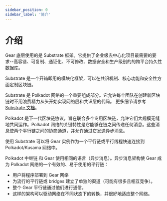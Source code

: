 ```yaml
---
sidebar_position: 0
sidebar_label: '简介'
---
```


# 介绍

Gear 底层使用的是 Substrate 框架。它提供了企业级去中心化项目最需要的要求--高容错、可复制、通证化、不可修改、数据安全和生产级别的的跨平台持久性数据库。

Substrate 是一个开箱即用的模块化框架，可以在共识机制、核心功能和安全性方面定制区块链。

Substrate 是 Polkadot 网络的一个重要组成部分。它允许每个团队在创建新区块链时不用浪费精力从头开始实现网络层和共识层的代码。
更多细节请参考[Substrate 文档](https://substrate.dev/docs/en/)。

Polkadot 是下一代区块链协议，旨在联合多个专用区块链，允许它们大规模无缝地共同运作。Polkadot 网络的关键特性是它能够在链之间传递任何消息。这些消息使两个平行链之间的协商通道，并允许通过它发送异步消息。

使用 Substrate 可以将 Gear 实例作为一个平行链或平行线程快速连接到 Polkadot/Kusama 网络中。

Polkadot 中继链 和 Gear 使用相同的语言（异步消息）。异步消息架构使 Gear 成为 Polkadot 网络的一个有效的、易于使用的平行链：

- 用户将程序部署到 Gear 网络
- 为流行的平行链或 bridges 建立了单独的渠道（可能有很多且相互竞争）。
- 整个 Gear 平行链通过他们进行通信。
- 这样的架构可以驱动网络在不同状态下的转换，并很好地适应整个网络。
